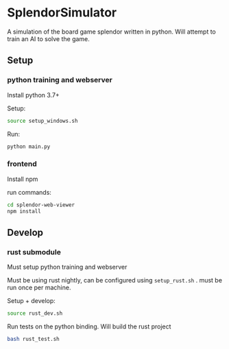 # SplendorSimulator
A simulation of the board game splendor written in python. Will attempt to train an AI to solve the game.

## Setup

### python training and webserver
Install python 3.7+

Setup:
```bash
source setup_windows.sh
```

Run:
```bash
python main.py
```

### frontend

Install npm

run commands:
```bash
cd splendor-web-viewer
npm install
```

## Develop

### rust submodule

Must setup python training and webserver

Must be using rust nightly, can be configured using `setup_rust.sh` . must be run once per machine.

Setup + develop:
```bash
source rust_dev.sh
```

Run tests on the python binding. Will build the rust project
```bash
bash rust_test.sh
```